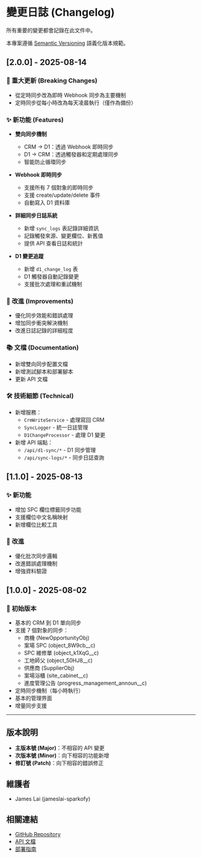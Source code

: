 # 變更日誌 (Changelog)

所有重要的變更都會記錄在此文件中。

本專案遵循 [Semantic Versioning](https://semver.org/spec/v2.0.0.html) 語義化版本規範。

## [2.0.0] - 2025-08-14

### 🎉 重大更新 (Breaking Changes)
- 從定時同步改為即時 Webhook 同步為主要機制
- 定時同步從每小時改為每天凌晨執行（僅作為備份）

### ✨ 新功能 (Features)
- **雙向同步機制**
  - CRM → D1：透過 Webhook 即時同步
  - D1 → CRM：透過觸發器和定期處理同步
  - 智能防止循環同步

- **Webhook 即時同步**
  - 支援所有 7 個對象的即時同步
  - 支援 create/update/delete 事件
  - 自動寫入 D1 資料庫

- **詳細同步日誌系統**
  - 新增 `sync_logs` 表記錄詳細資訊
  - 記錄觸發來源、變更欄位、新舊值
  - 提供 API 查看日誌和統計

- **D1 變更追蹤**
  - 新增 `d1_change_log` 表
  - D1 觸發器自動記錄變更
  - 支援批次處理和重試機制

### 🔧 改進 (Improvements)
- 優化同步效能和錯誤處理
- 增加同步衝突解決機制
- 改進日誌記錄的詳細程度

### 📚 文檔 (Documentation)
- 新增雙向同步配置文檔
- 新增測試腳本和部署腳本
- 更新 API 文檔

### 🛠️ 技術細節 (Technical)
- 新增服務：
  - `CrmWriteService` - 處理寫回 CRM
  - `SyncLogger` - 統一日誌管理
  - `D1ChangeProcessor` - 處理 D1 變更
- 新增 API 端點：
  - `/api/d1-sync/*` - D1 同步管理
  - `/api/sync-logs/*` - 同步日誌查詢

## [1.1.0] - 2025-08-13

### ✨ 新功能
- 增加 SPC 欄位標籤同步功能
- 支援欄位中文名稱映射
- 新增欄位比較工具

### 🔧 改進
- 優化批次同步邏輯
- 改進錯誤處理機制
- 增強資料驗證

## [1.0.0] - 2025-08-02

### 🎉 初始版本
- 基本的 CRM 到 D1 單向同步
- 支援 7 個對象的同步：
  - 商機 (NewOpportunityObj)
  - 案場 SPC (object_8W9cb__c)
  - SPC 維修單 (object_k1XqG__c)
  - 工地師父 (object_50HJ8__c)
  - 供應商 (SupplierObj)
  - 案場浴櫃 (site_cabinet__c)
  - 進度管理公告 (progress_management_announ__c)
- 定時同步機制（每小時執行）
- 基本的管理界面
- 增量同步支援

---

## 版本說明

- **主版本號 (Major)**：不相容的 API 變更
- **次版本號 (Minor)**：向下相容的功能新增
- **修訂號 (Patch)**：向下相容的錯誤修正

## 維護者

- James Lai (jameslai-sparkofy)

## 相關連結

- [GitHub Repository](https://github.com/jameslai-sparkofy/fx-crm-sync)
- [API 文檔](./API-DOCUMENTATION.md)
- [部署指南](./DEPLOYMENT.md)
